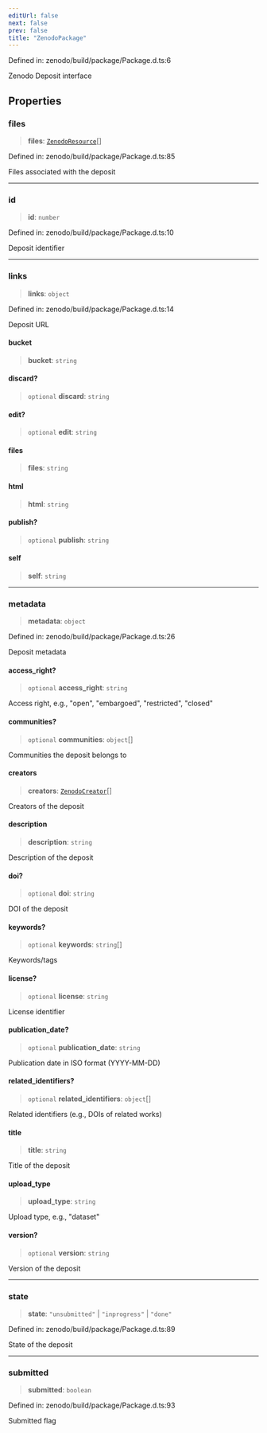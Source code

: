 ```yaml
---
editUrl: false
next: false
prev: false
title: "ZenodoPackage"
---
```


Defined in: zenodo/build/package/Package.d.ts:6

Zenodo Deposit interface

## Properties

### files

> **files**: [`ZenodoResource`](/reference/dpkit/zenodoresource/)[]

Defined in: zenodo/build/package/Package.d.ts:85

Files associated with the deposit

***

### id

> **id**: `number`

Defined in: zenodo/build/package/Package.d.ts:10

Deposit identifier

***

### links

> **links**: `object`

Defined in: zenodo/build/package/Package.d.ts:14

Deposit URL

#### bucket

> **bucket**: `string`

#### discard?

> `optional` **discard**: `string`

#### edit?

> `optional` **edit**: `string`

#### files

> **files**: `string`

#### html

> **html**: `string`

#### publish?

> `optional` **publish**: `string`

#### self

> **self**: `string`

***

### metadata

> **metadata**: `object`

Defined in: zenodo/build/package/Package.d.ts:26

Deposit metadata

#### access\_right?

> `optional` **access\_right**: `string`

Access right, e.g., "open", "embargoed", "restricted", "closed"

#### communities?

> `optional` **communities**: `object`[]

Communities the deposit belongs to

#### creators

> **creators**: [`ZenodoCreator`](/reference/dpkit/zenodocreator/)[]

Creators of the deposit

#### description

> **description**: `string`

Description of the deposit

#### doi?

> `optional` **doi**: `string`

DOI of the deposit

#### keywords?

> `optional` **keywords**: `string`[]

Keywords/tags

#### license?

> `optional` **license**: `string`

License identifier

#### publication\_date?

> `optional` **publication\_date**: `string`

Publication date in ISO format (YYYY-MM-DD)

#### related\_identifiers?

> `optional` **related\_identifiers**: `object`[]

Related identifiers (e.g., DOIs of related works)

#### title

> **title**: `string`

Title of the deposit

#### upload\_type

> **upload\_type**: `string`

Upload type, e.g., "dataset"

#### version?

> `optional` **version**: `string`

Version of the deposit

***

### state

> **state**: `"unsubmitted"` \| `"inprogress"` \| `"done"`

Defined in: zenodo/build/package/Package.d.ts:89

State of the deposit

***

### submitted

> **submitted**: `boolean`

Defined in: zenodo/build/package/Package.d.ts:93

Submitted flag
